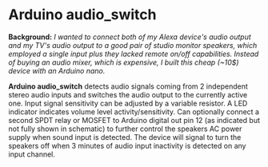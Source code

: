 # Arduino audio_switch

**Background:** *I wanted to connect both of my Alexa device's audio output and my TV's audio output to a good pair of studio monitor speakers, which employed a single input plus they lacked remote on/off capabilities. Instead of buying an audio mixer, which is expensive, I built this cheap (~10$) device with an Arduino nano.*

**Arduino audio_switch** detects audio signals coming from 2 independent stereo audio inputs and switches the audio output to the currently active one. Input signal sensitivity can be adjusted by a variable resistor. A LED indicator indicates volume level activity/sensitivity. Can optionally connect a second SPDT relay or MOSFET to Arduino digital out pin 12 (as indicated but not fully shown in schematic) to further control the speakers AC power supply when sound input is detected. The device will signal to turn the speakers off when 3 minutes of audio input inactivity is detected on any input channel.
